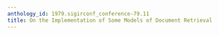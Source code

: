 ```yaml
---
anthology_id: 1979.sigirconf_conference-79.11
title: On the Implementation of Some Models of Document Retrieval
---
```

